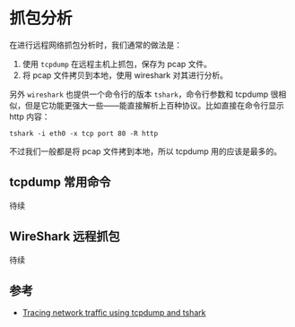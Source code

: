 # 抓包分析

在进行远程网络抓包分析时，我们通常的做法是：

1. 使用 `tcpdump` 在远程主机上抓包，保存为 pcap 文件。
2. 将 pcap 文件拷贝到本地，使用 wireshark 对其进行分析。

另外 `wireshark` 也提供一个命令行的版本 `tshark`，命令行参数和 tcpdump 很相似，但是它功能更强大一些——能直接解析上百种协议。比如直接在命令行显示 http 内容：

```shell
tshark -i eth0 -x tcp port 80 -R http
```

不过我们一般都是将 pcap 文件拷到本地，所以 tcpdump 用的应该是最多的。

## tcpdump 常用命令

待续

## WireShark 远程抓包

待续

## 参考

- [Tracing network traffic using tcpdump and tshark](https://techzone.ergon.ch/tcpdump)